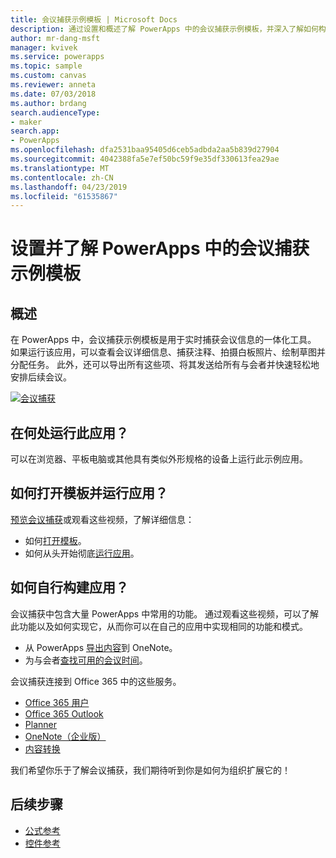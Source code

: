 ```yaml
---
title: 会议捕获示例模板 | Microsoft Docs
description: 通过设置和概述了解 PowerApps 中的会议捕获示例模板，并深入了解如何构建此应用。
author: mr-dang-msft
manager: kvivek
ms.service: powerapps
ms.topic: sample
ms.custom: canvas
ms.reviewer: anneta
ms.date: 07/03/2018
ms.author: brdang
search.audienceType:
- maker
search.app:
- PowerApps
ms.openlocfilehash: dfa2531baa95405d6ceb5adbda2aa5b839d27904
ms.sourcegitcommit: 4042388fa5e7ef50bc59f9e35df330613fea29ae
ms.translationtype: MT
ms.contentlocale: zh-CN
ms.lasthandoff: 04/23/2019
ms.locfileid: "61535867"
---
```

# <a name="set-up-and-learn-about-the-meeting-capture-sample-template-in-powerapps"></a>设置并了解 PowerApps 中的会议捕获示例模板

## <a name="overview"></a>概述

 在 PowerApps 中，会议捕获示例模板是用于实时捕获会议信息的一体化工具。 如果运行该应用，可以查看会议详细信息、捕获注释、拍摄白板照片、绘制草图并分配任务。 此外，还可以导出所有这些项、将其发送给所有与会者并快速轻松地安排后续会议。

[![会议捕获](media/sample-meeting-capture/MeetingCapture.png)](https://aka.ms/previewmeetingcapture)

## <a name="where-can-i-run-the-app"></a>在何处运行此应用？

可以在浏览器、平板电脑或其他具有类似外形规格的设备上运行此示例应用。

## <a name="how-do-i-open-the-template-and-run-the-app"></a>如何打开模板并运行应用？

[预览会议捕获](https://aka.ms/previewmeetingcapture)或观看这些视频，了解详细信息：

- 如何[打开模板](https://www.youtube.com/watch?v=MTsbjln1AcA&index=1&list=PL8IYfXypsj2B5FizD0ZVVuzf49vr8yXFU)。
- 如何从头开始彻底[运行应用](https://youtu.be/mGyxyJL4gJk)。

## <a name="how-do-i-build-the-app-myself"></a>如何自行构建应用？

会议捕获中包含大量 PowerApps 中常用的功能。 通过观看这些视频，可以了解此功能以及如何实现它，从而你可以在自己的应用中实现相同的功能和模式。

- 从 PowerApps [导出内容](https://youtu.be/D6kmeM0UFH0)到 OneNote。
- 为与会者[查找可用的会议时间](https://youtu.be/gSD8m6d_Gv0)。

会议捕获连接到 Office 365 中的这些服务。

- [Office 365 用户](https://docs.microsoft.com/connectors/office365users/)
- [Office 365 Outlook](https://docs.microsoft.com/connectors/office365/)
- [Planner](https://docs.microsoft.com/connectors/planner/)
- [OneNote（企业版）](https://docs.microsoft.com/connectors/onenote/)
- [内容转换](https://docs.microsoft.com/connectors/conversionservice/)

我们希望你乐于了解会议捕获，我们期待听到你是如何为组织扩展它的！

## <a name="next-steps"></a>后续步骤
- [公式参考](https://docs.microsoft.com/powerapps/maker/canvas-apps/formula-reference)
- [控件参考](https://docs.microsoft.com/powerapps/maker/canvas-apps/reference-properties)
 

